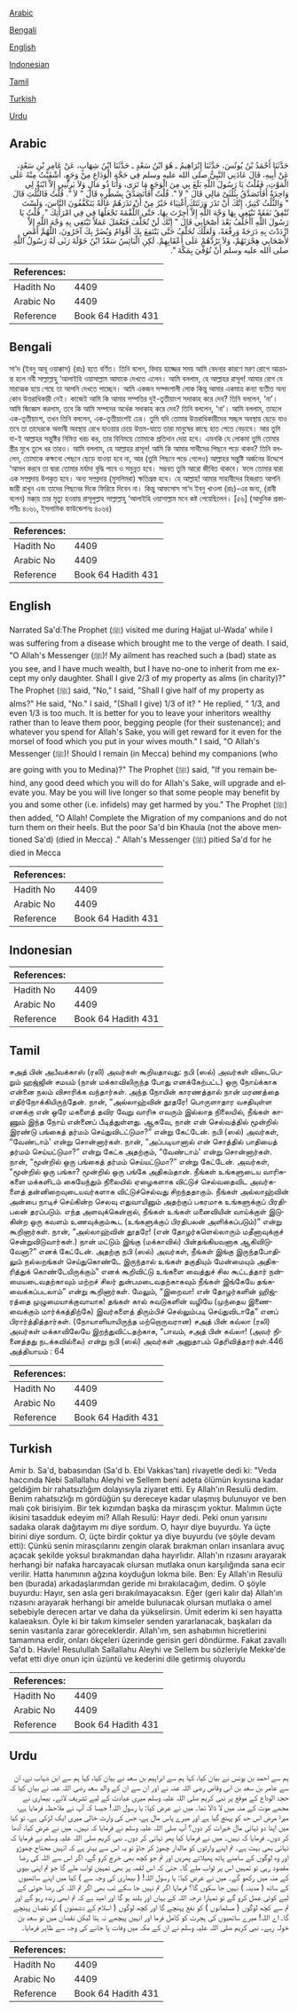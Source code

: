 [Arabic](#arabic)

[Bengali](#bengali)

[English](#english)

[Indonesian](#indonesian)

[Tamil](#tamil)

[Turkish](#turkish)

[Urdu](#urdu)

## Arabic


<div dir="rtl" lang="ar" style={{fontSize:'larger',backgroundColor:'#f8f9fa',padding:20}}>
حَدَّثَنَا أَحْمَدُ بْنُ يُونُسَ، حَدَّثَنَا إِبْرَاهِيمُ ـ هُوَ ابْنُ سَعْدٍ ـ حَدَّثَنَا ابْنُ شِهَابٍ، عَنْ عَامِرِ بْنِ سَعْدٍ، عَنْ أَبِيهِ، قَالَ عَادَنِي النَّبِيُّ صلى الله عليه وسلم فِي حَجَّةِ الْوَدَاعِ مِنْ وَجَعٍ، أَشْفَيْتُ مِنْهُ عَلَى الْمَوْتِ، فَقُلْتُ يَا رَسُولَ اللَّهِ بَلَغَ بِي مِنَ الْوَجَعِ مَا تَرَى، وَأَنَا ذُو مَالٍ وَلاَ يَرِثُنِي إِلاَّ ابْنَةٌ لِي وَاحِدَةٌ أَفَأَتَصَدَّقُ بِثُلُثَىْ مَالِي قَالَ ‏"‏ لاَ ‏"‏‏.‏ قُلْتُ أَفَأَتَصَدَّقُ بِشَطْرِهِ قَالَ ‏"‏ لاَ ‏"‏‏.‏ قُلْتُ فَالثُّلُثِ قَالَ ‏"‏ وَالثُّلُثُ كَثِيرٌ، إِنَّكَ أَنْ تَذَرَ وَرَثَتَكَ أَغْنِيَاءَ خَيْرٌ مِنْ أَنْ تَذَرَهُمْ عَالَةً يَتَكَفَّفُونَ النَّاسَ، وَلَسْتَ تُنْفِقُ نَفَقَةً تَبْتَغِي بِهَا وَجْهَ اللَّهِ إِلاَّ أُجِرْتَ بِهَا، حَتَّى اللُّقْمَةَ تَجْعَلُهَا فِي فِي امْرَأَتِكَ ‏"‏‏.‏ قُلْتُ يَا رَسُولَ اللَّهِ آأُخَلَّفُ بَعْدَ أَصْحَابِي قَالَ ‏"‏ إِنَّكَ لَنْ تُخَلَّفَ فَتَعْمَلَ عَمَلاً تَبْتَغِي بِهِ وَجْهَ اللَّهِ إِلاَّ ازْدَدْتَ بِهِ دَرَجَةً وَرِفْعَةً، وَلَعَلَّكَ تُخَلَّفُ حَتَّى يَنْتَفِعَ بِكَ أَقْوَامٌ وَيُضَرَّ بِكَ آخَرُونَ، اللَّهُمَّ أَمْضِ لأَصْحَابِي هِجْرَتَهُمْ، وَلاَ تَرُدَّهُمْ عَلَى أَعْقَابِهِمْ‏.‏ لَكِنِ الْبَائِسُ سَعْدُ ابْنُ خَوْلَةَ رَثَى لَهُ رَسُولُ اللَّهِ صلى الله عليه وسلم أَنْ تُوُفِّيَ بِمَكَّةَ ‏"‏‏.‏
</div>
<div style={{backgroundColor:'#f8f9fa',padding:20, marginBottom: 10}}><table> <thead> <tr> <th>References:</th> <th></th> </tr> </thead> <tbody><tr><td>Hadith No</td><td>4409</td></tr><tr><td>Arabic No</td><td>4409</td></tr><tr><td>Reference</td><td>Book 64 Hadith 431</td></tr></tbody></table></div>

## Bengali


<div dir="ltr" lang="bn" style={{fontSize:'larger',backgroundColor:'#f8f9fa',padding:20}}>
সা‘দ (ইবনু আবূ ওয়াক্কাস) (রাঃ) হতে বর্ণিত। তিনি বলেন, বিদায় হাজ্জের সময় আমি বেদনার কারণে মরণ রোগে আক্রান্ত হলে নবী সাল্লাল্লাহু ‘আলাইহি ওয়াসাল্লাম আমাকে দেখতে এলেন। আমি বললাম, হে আল্লাহর রাসূল! আমার রোগ যে মারাত্মক হয়ে গেছে তা আপনি দেখতে পাচ্ছেন। আমি একজন সম্পদশালী লোক কিন্তু আমার একমাত্র কন্যা ব্যতীত অন্য কোন উত্তরাধিকারী নেই। কাজেই আমি কি আমার সম্পত্তির দুই-তৃতীয়াংশ সদাকাহ করে দেব? তিনি বললেন, ‘না’। আমি জিজ্ঞেস করলাম, তবে কি আমি সম্পদের অর্ধেক সদাকাহ করে দেব? তিনি বললেন, ‘না’। আমি বললাম, তাহলে এক-তৃতীয়াংশ, তখন তিনি বললেন, এক-তৃতীয়াংশই ঢের। তুমি যদি তোমার উত্তরাধিকারীদের সচ্ছল অবস্থায় ছেড়ে যাও তবে তা তাদেরকে অভাবী অবস্থায় রেখে যাওয়ার চেয়ে উত্তম-যাতে তারা মানুষের কাছে হাত পেতে বেড়াবে। আর তুমি যা-ই আল্লাহর সন্তুষ্টির নিমিত্ত খরচ কর, তার বিনিময়ে তোমাকে প্রতিদান দেয়া হবে। এমনকি যে লোকমা তুমি তোমার স্ত্রীর মুখে তুলে ধর তারও। আমি বললাম, হে আল্লাহর রাসূল! আমি কি আমার সাথীদের পিছনে পড়ে থাকব? তিনি বললেন, তোমাকে কক্ষনো পেছনে ছেড়ে যাওয়া হবে না, আর (তুমি পিছনে পড়ে গেলেও) আল্লাহর সন্তুষ্টি অর্জনের উদ্দেশে ‘আমল করবে তা দ্বারা তোমার মর্যাদা বৃদ্ধি পাবে ও সমুন্নত হবে। সম্ভবত তুমি আরো জীবিত থাকবে। ফলে তোমার দ্বারা এক সম্প্রদায় উপকৃত হবে। অন্য সম্প্রদায় (মুসলিমরা) ক্ষতিগ্রস্ত হবে। হে আল্লাহ! আমার সাহাবীদের হিজরাত আপনি জারী রাখুন এবং তাদের পিছনের দিকে ফিরিয়ে দিবেন না। কিন্তু আফসোস সা‘দ ইবনু খাওলা (রাঃ)-এর জন্য, (রাবী বলেন) মক্কা্য় তার মৃত্যু হওয়ায় রাসূলুল্লাহ সাল্লাল্লাহু ‘আলাইহি ওয়াসাল্লাম মনে কষ্ট পেয়েছিলেন। [৫৬] (আধুনিক প্রকাশনীঃ ৪০৬১, ইসলামিক ফাউন্ডেশনঃ ৪০৬৪)
</div>
<div style={{backgroundColor:'#f8f9fa',padding:20, marginBottom: 10}}><table> <thead> <tr> <th>References:</th> <th></th> </tr> </thead> <tbody><tr><td>Hadith No</td><td>4409</td></tr><tr><td>Arabic No</td><td>4409</td></tr><tr><td>Reference</td><td>Book 64 Hadith 431</td></tr></tbody></table></div>

## English


<div dir="ltr" lang="en" style={{fontSize:'larger',backgroundColor:'#f8f9fa',padding:20}}>
Narrated Sa'd:The Prophet (ﷺ) visited me during Hajjat ul-Wada' while I was suffering from a disease which brought me to the verge of death. I said, "O Allah's Messenger (ﷺ)! My ailment has reached such a (bad) state as you see, and I have much wealth, but I have no-one to inherit from me except my only daughter. Shall I give 2/3 of my property as alms (in charity)?" The Prophet (ﷺ) said, "No," I said, "Shall I give half of my property as alms?" He said, "No." I said, "(Shall I give) 1/3 of it? " He replied, " 1/3, and even 1/3 is too much. It is better for you to leave your inheritors wealthy rather than to leave them poor, begging people (for their sustenance); and whatever you spend for Allah's Sake, you will get reward for it even for the morsel of food which you put in your wives mouth." I said, "O Allah's Messenger (ﷺ)! Should I remain (in Mecca) behind my companions (who are going with you to Medina)?" The Prophet (ﷺ) said, "If you remain behind, any good deed which you will do for Allah's Sake, will upgrade and elevate you. May be you will live longer so that some people may benefit by you and some other (i.e. infidels) may get harmed by you." The Prophet (ﷺ) then added, "O Allah! Complete the Migration of my companions and do not turn them on their heels. But the poor Sa'd bin Khaula (not the above mentioned Sa'd) (died in Mecca) ." Allah's Messenger (ﷺ) pitied Sa'd for he died in Mecca
</div>
<div style={{backgroundColor:'#f8f9fa',padding:20, marginBottom: 10}}><table> <thead> <tr> <th>References:</th> <th></th> </tr> </thead> <tbody><tr><td>Hadith No</td><td>4409</td></tr><tr><td>Arabic No</td><td>4409</td></tr><tr><td>Reference</td><td>Book 64 Hadith 431</td></tr></tbody></table></div>

## Indonesian


<div dir="ltr" lang="id" style={{fontSize:'larger',backgroundColor:'#f8f9fa',padding:20}}>

</div>
<div style={{backgroundColor:'#f8f9fa',padding:20, marginBottom: 10}}><table> <thead> <tr> <th>References:</th> <th></th> </tr> </thead> <tbody><tr><td>Hadith No</td><td>4409</td></tr><tr><td>Arabic No</td><td>4409</td></tr><tr><td>Reference</td><td>Book 64 Hadith 431</td></tr></tbody></table></div>

## Tamil


<div dir="ltr" lang="ta" style={{fontSize:'larger',backgroundColor:'#f8f9fa',padding:20}}>
சஅத் பின் அபீவக்காஸ் (ரலி) அவர்கள் கூறியதாவது: நபி (ஸல்) அவர்கள் விடைபெறும் ஹஜ்ஜின் சமயம் (நான் மக்காவிலிருந்த போது எனக்கேற்பட்ட) ஒரு நோய்க்காக என்னை நலம் விசாரிக்க வந்தார்கள். அந்த நோயின் காரணத்தால் நான் மரணத்தை எதிர்நோக்கியிருந்தேன். நான், “அல்லாஹ்வின் தூதரே! பொருளாதார வசதியுள்ள எனக்கு என் ஒரே மகளைத் தவிர வேறு வாரிசு எவரும் இல்லாத நிலையில், நீங்கள் காணும் இந்த நோய் என்னைப் பீடித்துள்ளது. ஆகவே, நான் என் செல்வத்தில் மூன்றில் இரண்டு பங்கைத் தர்மம் செய்துவிடட்டுமா?” என்று கேட்டேன். நபி (ஸல்) அவர்கள், “வேண்டாம்' என்று சொன்னார்கள். நான், “அப்படியானால் என் சொத்தில் பாதியைத் தர்மம் செய்யட்டுமா?” என்று கேட்க அதற்கும், “வேண்டாம்' என்று சொன்னார்கள். நான், “மூன்றில் ஒரு பங்கைத் தர்மம் செய்யட்டுமா?” என்று கேட்டேன். அவர்கள், “மூன்றில் ஒரு பங்கா? மூன்றில் ஒரு பங்கே அதிகம்தான். நீங்கள் உங்களுடைய வாரிசுகளை மக்களிடம் கையேந்தும் நிலையில் ஏழைகளாக விட்டுச் செல்வதைவிட அவர்களைத் தன்னிறைவுடையவர்களாக விட்டுச்செல்வது சிறந்ததாகும். நீங்கள் அல்லாஹ்வின் அன்பை நாடிச் செய்கின்ற செலவு எதுவாயினும் அதற்குப் பகரமாக உங்களுக்குப் பிரதிபலன் தரப்படும். எந்த அளவுக்கென்றால், நீங்கள் உங்கள் மனைவியின் வாய்க்குள் இடுகின்ற ஒரு கவளம் உணவுக்கும்கூட (உங்களுக்குப் பிரதிபலன் அளிக்கப்படும்)” என்று கூறினார்கள். நான், “அல்லாஹ்வின் தூதரே! (என் தோழர்களெல்லாரும் மதீனாவுக்குச் சென்றுவிடுவார்கள்.) நான் மட்டும் இங்கு (மக்காவில்) பின்தங்கியவனாக ஆகிவிடுவேனா?” எனக் கேட்டேன். அதற்கு நபி (ஸல்) அவர்கள், நீங்கள் இங்கு இருந்தபோதிலும் நல்லறங்கள் செய்துகொண்டே இருந்தால் உங்கள் தகுதியும் மேன்மையும் அதிகரித்துக் கொண்டேயிருக்கும்” எனக் கூறிவிட்டு உங்களை வைத்துச் சில கூட்டத்தார் நன்மையடைவதற்காவும் மற்றச் சிலர் துன்பமடைவதற்காகவும் நீங்கள் இங்கேயே தங்கவைக்கப்படலாம்” என்று கூறினார்கள். மேலும், “இறைவா! என் தோழர்களின் ஹிஜ்ரத்தை முழுமையாக்குவாயாக! தங்கள் கால் சுவடுகளின் வழியே (முந்தைய இணைவைக்கும் மார்க்கத்திற்கே) இவர்களைத் திரும்பிச் செல்லும்படி செய்துவிடாதே” எனப் பிரார்த்தித்தார்கள். (நோயாளியாயிருந்த மற்றொருவரான) சஅத் பின் கவ்லா (ரலி) அவர்கள் மக்காவிலேயே இறந்துவிட்டதற்காக, “பாவம், சஅத் பின் கவ்லா! (அவர் நினைத்தது நடக்கவில்லை) என்று நபி (ஸல்) அவர்கள் அனுதாபம் தெரிவித்தார்கள்.446 அத்தியாயம் : 64
</div>
<div style={{backgroundColor:'#f8f9fa',padding:20, marginBottom: 10}}><table> <thead> <tr> <th>References:</th> <th></th> </tr> </thead> <tbody><tr><td>Hadith No</td><td>4409</td></tr><tr><td>Arabic No</td><td>4409</td></tr><tr><td>Reference</td><td>Book 64 Hadith 431</td></tr></tbody></table></div>

## Turkish


<div dir="ltr" lang="tr" style={{fontSize:'larger',backgroundColor:'#f8f9fa',padding:20}}>
Amir b. Sa'd, babasından (Sa'd b. Ebi Vakkas'tan) rivayetle dedi ki: "Veda haccında Nebi Sallallahu Aleyhi ve Sellem beni adeta ölümün kıyısına kadar geldiğim bir rahatsızlığım dolayısıyla ziyaret etti. Ey Allah'ın Resulü dedim. Benim rahatsızlığı m gördüğün şu dereceye kadar ulaşmış bulunuyor ve ben malı çok birisiyim. Bir tek kızımdan başka da mirasçım yoktur. Malımın üçte ikisini tasadduk edeyim mi? Allah Resulü: Hayır dedi. Peki onun yarısını sadaka olarak dağıtayım mı diye sordum. O, hayır diye buyurdu. Ya üçte birini diye sordum. O, üçte birdir çoktur ya diye buyurdu (ve şöyle devam etti): Çünkü senin mirasçılarını zengin olarak bırakman onları insanlara avuç açacak şekilde yoksul bırakmandan daha hayırlıdır. Allah'ın rızasını arayarak herhangi bir nafaka harcayacak olursan mutlaka onun karşılığında sana ecir verilir. Hatta hanımının ağzına koyduğun lokma bile. Ben: Ey Allah'ın Resulü ben (burada) arkadaşlarımdan geride mi bırakılacağım, dedim. O şöyle buyurdu: Hayır, sen asla geri bırakılmayacaksın. Eğer (geri kalır da) Allah'ın rızasını arayarak herhangi bir amelde bulunacak olursan mutlaka o amel sebebiyle derecen artar ve daha da yükselirsin. Ümit ederim ki sen hayatta kalaeaksın. Öyle ki bir takım kimseler senden yararlanacak, başkaları da senin vasıtanla zarar göreceklerdir. Allah'ım, sen ashabımın hicretlerini tamamına erdir, onları ökçeleri üzerinde gerisin geri döndürme. Fakat zavallı Sa'd b. Havle! Resulullah Sallallahu Aleyhi ve Sellem bu sözleriyle Mekke'de vefat etti diye onun için üzüntü ve kederini dile getirmiş oluyordu
</div>
<div style={{backgroundColor:'#f8f9fa',padding:20, marginBottom: 10}}><table> <thead> <tr> <th>References:</th> <th></th> </tr> </thead> <tbody><tr><td>Hadith No</td><td>4409</td></tr><tr><td>Arabic No</td><td>4409</td></tr><tr><td>Reference</td><td>Book 64 Hadith 431</td></tr></tbody></table></div>

## Urdu


<div dir="rtl" lang="ur" style={{fontSize:'larger',backgroundColor:'#f8f9fa',padding:20}}>
ہم سے احمد بن یونس نے بیان کیا، کہا ہم سے ابراہیم بن سعد نے بیان کیا، کہا ہم سے ابن شہاب نے، ان سے عامر بن سعد بن ابی وقاص رضی اللہ عنہ نے اور ان سے ان کے والد سعد رضی اللہ عنہ نے بیان کیا کہ حجۃ الوداع کے موقع پر نبی کریم صلی اللہ علیہ وسلم میری عیادت کے لیے تشریف لائے۔ بیماری نے مجھے موت کے منہ میں لا ڈالا تھا۔ میں نے عرض کیا: یا رسول اللہ! جیسا کہ آپ نے ملاحظہ فرمایا ہے، میرا مرض اس حد کو پہنچ گیا ہے اور میرے پاس مال ہے، جس کی وارث خالی میری ایک لڑکی ہے، تو کیا میں اپنا دو تہائی مال خیرات کر دوں؟ آپ صلی اللہ علیہ وسلم نے فرمایا کہ نہیں۔ میں نے عرض کیا، آدھا کر دوں۔ فرمایا کہ نہیں۔ میں نے فرمایا کیا پھر تہائی کر دوں۔ نبی کریم صلی اللہ علیہ وسلم نے فرمایا کہ تہائی بھی بہت ہے۔ تم اپنے وارثوں کو مالدار چھوڑ کر جاؤ تو یہ اس سے بہتر ہے کہ انہیں محتاج چھوڑو اور وہ لوگوں کے سامنے ہاتھ پھیلاتے پھریں اور تم جو کچھ بھی خرچ کرو گے، اگر اس سے اللہ کی رضا مقصود رہی تو تمہیں اس پر ثواب ملے گا۔ حتیٰ کہ اس لقمہ پر بھی تمہیں ثواب ملے گا جو تم اپنی بیوی کے منہ میں رکھو گے۔ میں نے عرض کیا: یا رسول اللہ! ( بیماری کی وجہ سے ) کیا میں اپنے ساتھیوں کے ساتھ ( مدینہ ) نہیں جا سکوں گا؟ فرمایا اگر تم نہیں جا سکے تب بھی اگر تم اللہ کی رضا جوئی کے لیے کوئی عمل کرو گے تو تمہارا درجہ اللہ کے یہاں اور بلند ہو گا اور امید ہے کہ تم ابھی زندہ رہو گے اور تم سے کچھ لوگوں ( مسلمانوں ) کو نفع پہنچے گا اور کچھ لوگوں ( اسلام کے دشمنوں ) کو نقصان پہنچے گا۔ اے اللہ! میرے ساتھیوں کی ہجرت کو کامل فرما اور انہیں پیچھے نہ ہٹا لیکن نقصان میں تو سعد بن خولہ رہے۔ نبی کریم صلی اللہ علیہ وسلم نے ان کے مکہ میں وفات پا جانے کی وجہ سے ظاہر فرمایا۔
</div>
<div style={{backgroundColor:'#f8f9fa',padding:20, marginBottom: 10}}><table> <thead> <tr> <th>References:</th> <th></th> </tr> </thead> <tbody><tr><td>Hadith No</td><td>4409</td></tr><tr><td>Arabic No</td><td>4409</td></tr><tr><td>Reference</td><td>Book 64 Hadith 431</td></tr></tbody></table></div>